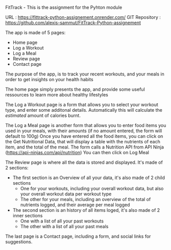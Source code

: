 FitTrack - This is the assignment for the Pyhton module

URL : https://fittrack-python-assignement.onrender.com/
GIT Repository : https://github.com/alexis-sammut/FitTrack-Python-assignement

The app is made of 5 pages:
- Home page
- Log a Workout
- Log a Meal
- Review page
- Contact page

The purpose of the app, is to track your recent workouts, and your meals in order to get insights on your health habits

The home page simply presents the app, and provide some useful ressources to learn more about healthy lifestyles

The Log a Workout page is a form that allows you to select your workout type, and enter some additonal details. 
Automatically this will calculate the *estimated* amount of calories burnt.

The Log a Meal page is another form that allows you to enter food items you used in your meals, with their amounts (if no amount entered, the form will default to 100g)
Once you have entered all the food items, you can click on the Get Nutritional Data, that will display a table with the nutrients of each item, and the total of the meal.
The form calls a Nutrition API from API Ninja (https://api-ninjas.com/api/nutrition)
You can then click on Log Meal

The Review page is where all the data is stored and displayed. It's made of 2 sections:
- The first section is an Overview of all your data, it's also made of 2 child sections
    - One for your workouts, including your overall workout data, but also your overall workout data per workout type
    - The other for your meals, including an overview of the total of nutrients logged, and their average per meal logged
- The second section is an history of all items loged, it's also made of 2 inner sections
    - One with a list of all your past workouts
    - The other with a list of all your past meals
 
The last page is a Contact page, including a form, and social links for suggestions.
